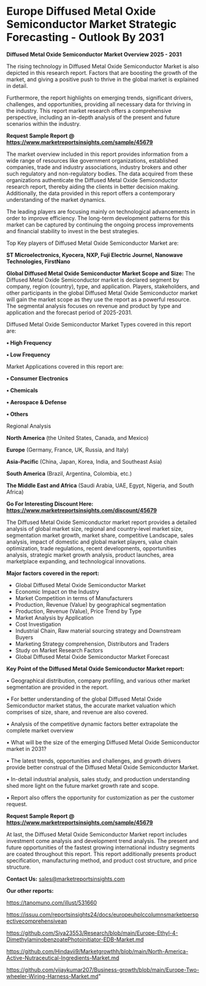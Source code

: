 # Europe Diffused Metal Oxide Semiconductor Market Strategic Forecasting - Outlook By 2031

<Strong> Diffused Metal Oxide Semiconductor Market Overview 2025 - 2031</strong>

The rising technology in Diffused Metal Oxide Semiconductor Market is also depicted in this research report. Factors that are boosting the growth of the market, and giving a positive push to thrive in the global market is explained in detail.

Furthermore, the report highlights on emerging trends, significant drivers, challenges, and opportunities, providing all necessary data for thriving in the industry. This report market research offers a comprehensive perspective, including an in-depth analysis of the present and future scenarios within the industry.

<strong>Request Sample Report @ <a href=https://www.marketreportsinsights.com/sample/45679>https://www.marketreportsinsights.com/sample/45679</a></strong>

The market overview included in this report provides information from a wide range of resources like government organizations, established companies, trade and industry associations, industry brokers and other such regulatory and non-regulatory bodies. The data acquired from these organizations authenticate the Diffused Metal Oxide Semiconductor research report, thereby aiding the clients in better decision making. Additionally, the data provided in this report offers a contemporary understanding of the market dynamics.

The leading players are focusing mainly on technological advancements in order to improve efficiency. The long-term development patterns for this market can be captured by continuing the ongoing process improvements and financial stability to invest in the best strategies.

Top Key players of Diffused Metal Oxide Semiconductor Market are:

<strong>ST Microelectronics, Kyocera, NXP, Fuji Electric Journel, Nanowave Technologies, FirstNano</strong>

<strong><b>Global Diffused Metal Oxide Semiconductor Market Scope and Size:</b></strong>
The Diffused Metal Oxide Semiconductor market is declared segment by company, region (country), type, and application. Players, stakeholders, and other participants in the global Diffused Metal Oxide Semiconductor market will gain the market scope as they use the report as a powerful resource. The segmental analysis focuses on revenue and product by type and application and the forecast period of 2025-2031.

Diffused Metal Oxide Semiconductor Market Types covered in this report are:

<strong>•  High Frequency

•  Low Frequency</strong>

Market Applications covered in this report are:

<strong>•  Consumer Electronics

•  Chemicals

•  Aerospace & Defense

•  Others</strong> 

Regional Analysis

<strong>North America</strong> (the United States, Canada, and Mexico)

<strong>Europe</strong> (Germany, France, UK, Russia, and Italy)

<strong>Asia-Pacific</strong> (China, Japan, Korea, India, and Southeast Asia)

<strong>South America</strong> (Brazil, Argentina, Colombia, etc.)

<strong>The Middle East and Africa</strong> (Saudi Arabia, UAE, Egypt, Nigeria, and South Africa)

<strong>Go For Interesting Discount Here: <a href=https://www.marketreportsinsights.com/discount/45679>https://www.marketreportsinsights.com/discount/45679</a></strong>

The Diffused Metal Oxide Semiconductor market report provides a detailed analysis of global market size, regional and country-level market size, segmentation market growth, market share, competitive Landscape, sales analysis, impact of domestic and global market players, value chain optimization, trade regulations, recent developments, opportunities analysis, strategic market growth analysis, product launches, area marketplace expanding, and technological innovations.

<strong><b>Major factors covered in the report:</b></strong>
<ul>
  <li>Global Diffused Metal Oxide Semiconductor Market </li>
  <li>Economic Impact on the Industry</li>
  <li>Market Competition in terms of Manufacturers</li>
  <li>Production, Revenue (Value) by geographical segmentation</li>
  <li>Production, Revenue (Value), Price Trend by Type</li>
  <li>Market Analysis by Application</li>
  <li>Cost Investigation</li>
  <li>Industrial Chain, Raw material sourcing strategy and Downstream Buyers</li>
  <li>Marketing Strategy comprehension, Distributors and Traders</li>
  <li>Study on Market Research Factors</li>
  <li>Global Diffused Metal Oxide Semiconductor Market Forecast</li>
</ul>

<strong><b>Key Point of the Diffused Metal Oxide Semiconductor Market report:</b></strong>

• Geographical distribution, company profiling, and various other market segmentation are provided in the report.

• For better understanding of the global Diffused Metal Oxide Semiconductor market status, the accurate market valuation which comprises of size, share, and revenue are also covered.

• Analysis of the competitive dynamic factors better extrapolate the complete market overview

• What will be the size of the emerging Diffused Metal Oxide Semiconductor market in 2031?

• The latest trends, opportunities and challenges, and growth drivers provide better construal of the Diffused Metal Oxide Semiconductor Market.

• In-detail industrial analysis, sales study, and production understanding shed more light on the future market growth rate and scope.

• Report also offers the opportunity for customization as per the customer request.

<strong>Request Sample Report @ <a href=https://www.marketreportsinsights.com/sample/45679>https://www.marketreportsinsights.com/sample/45679</a></strong>

At last, the Diffused Metal Oxide Semiconductor Market report includes investment come analysis and development trend analysis. The present and future opportunities of the fastest growing international industry segments are coated throughout this report. This report additionally presents product specification, manufacturing method, and product cost structure, and price structure.

<strong>Contact Us:</strong>
sales@marketreportsinsights.com

<strong>Our other reports:</strong>

<a href=https://tanomuno.com/illust/531660>https://tanomuno.com/illust/531660</a>

<a href=https://issuu.com/reportsinsights24/docs/europeuhplccolumnsmarketperspectivecomprehensivean>https://issuu.com/reportsinsights24/docs/europeuhplccolumnsmarketperspectivecomprehensivean</a>

<a href=https://github.com/Siya23553/Research/blob/main/Europe-Ethyl-4-DimethylaminobenzoatePhotoinitiator-EDB-Market.md>https://github.com/Siya23553/Research/blob/main/Europe-Ethyl-4-DimethylaminobenzoatePhotoinitiator-EDB-Market.md</a>

<a href=https://github.com/Hindavii9/Marketgrowthh/blob/main/North-America-Active-Nutraceutical-Ingredients-Market.md>https://github.com/Hindavii9/Marketgrowthh/blob/main/North-America-Active-Nutraceutical-Ingredients-Market.md</a>

<a href=https://github.com/vijaykumar207/Business-growth/blob/main/Europe-Two-wheeler-Wiring-Harness-Market.md>https://github.com/vijaykumar207/Business-growth/blob/main/Europe-Two-wheeler-Wiring-Harness-Market.md</a>"

